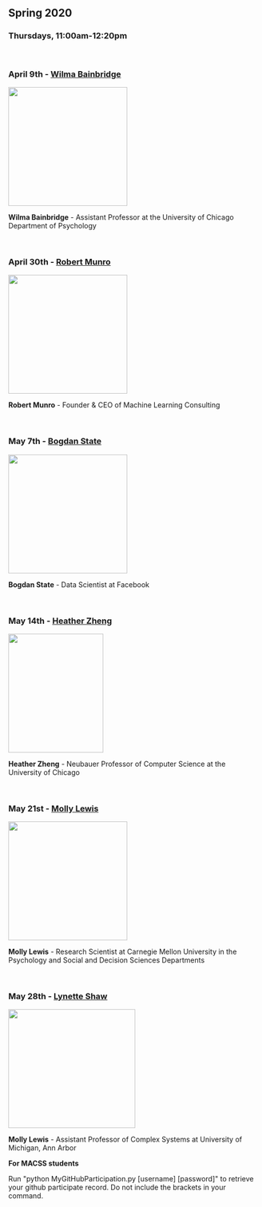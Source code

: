 ## Spring 2020

### Thursdays, 11:00am-12:20pm
<br>

### April 9th - [Wilma Bainbridge](https://github.com/uchicago-computation-workshop/Spring2020/tree/master/04-09_Bainbridge)

<div><img src="https://psychology.uchicago.edu/sites/psychology.uchicago.edu/files/styles/columnwidth-wider/public/uploads/images/bainbridgeheadshot-7-1.jpg?itok=nW7iBZcG" width="238" height="238"></div>

**Wilma Bainbridge** - Assistant Professor at the University of Chicago Department of Psychology

<br>

### April 30th - [Robert Munro](https://github.com/uchicago-computation-workshop/Spring2020/tree/master/04-30_Munro)

<div><img src="http://www.robertmunro.com/robert_munro_portrait_sq.jpg" width="238" height="238"></div>

**Robert Munro** - Founder & CEO of Machine Learning Consulting

<br>

### May 7th - [Bogdan State](https://github.com/uchicago-computation-workshop/Spring2020/tree/master/05-07_State)

<div><img src="https://cdn.theconversation.com/avatars/146547/width238/image-20141212-6039-1trhnz7.jpg" width="238" height="238"></div>

**Bogdan State** - Data Scientist at Facebook

<br>

### May 14th - [Heather Zheng](https://github.com/uchicago-computation-workshop/Spring2020/tree/master/05-14_Zheng)

<div><img src="https://people.cs.uchicago.edu/~htzheng/images/heather2.jpg" width="190" height="238"></div>

**Heather Zheng** - Neubauer Professor of Computer Science at the University of Chicago

<br>



### May 21st - [Molly Lewis](https://github.com/uchicago-computation-workshop/Spring2020/tree/master/05-21_Lewis)

<div><img src="http://www.andrew.cmu.edu/user/mollylew/pics/mll4.jpg" width="238" height="238"></div>

**Molly Lewis** - Research Scientist at Carnegie Mellon University in the Psychology and Social and Decision Sciences Departments

<br>

### May 28th - [Lynette Shaw](https://github.com/uchicago-computation-workshop/Spring2020/tree/master/05-28_Shaw)

<div><img src="https://lynetteallenshaw.files.wordpress.com/2015/10/cropped_4.jpg" width="254" height="238"></div>

**Molly Lewis** - Assistant Professor of Complex Systems at University of Michigan, Ann Arbor
<br>

**For MACSS students**

Run "python MyGitHubParticipation.py [username] [password]" to retrieve your github participate record.  Do not include the brackets in your command. 